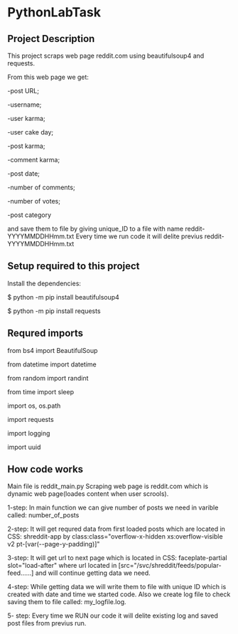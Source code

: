 # PythonLabTask

## Project Description
This project scraps web page reddit.com using beautifulsoup4 and requests.

From this web page we get:

-post URL;

-username;

-user karma;

-user cake day;

-post karma;

-comment karma;

-post date;

-number of comments;

-number of votes;

-post category

and save them to file by giving unique_ID to a file with name reddit-YYYYMMDDHHmm.txt
Every time we run code it will delite previus reddit-YYYYMMDDHHmm.txt

## Setup required to this project
Install the dependencies:

$ python -m pip install beautifulsoup4

$ python -m pip install requests

## Requred imports

from bs4 import BeautifulSoup

from datetime import datetime

from random import randint

from time import sleep

import os, os.path 

import requests

import logging

import uuid


## How code works
Main file is reddit_main.py 
Scraping web page is reddit.com which is dynamic web page(loades content when user scrools).

1-step: In main function we can give number of posts we need in varible called: number_of_posts

2-step: It will get requred data from first loaded posts which are located in CSS: shreddit-app by class:class="overflow-x-hidden xs:overflow-visible v2 pt-[var(--page-y-padding)]"

3-step: It will get url to next page which is located in CSS: faceplate-partial slot="load-after" where url located in [src="/svc/shreddit/feeds/popular-feed......] and will continue getting data we need.

4-step: While getting data we will write them to file with unique ID which is created with date and time we started code. Also we create log file to check saving them to file called: my_logfile.log.

5- step: Every time we RUN our code it will delite existing log and saved post files from previus run.
